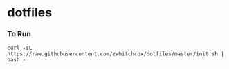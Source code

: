 # dotfiles

### To Run
`
curl -sL https://raw.githubusercontent.com/zwhitchcox/dotfiles/master/init.sh | bash -
`
